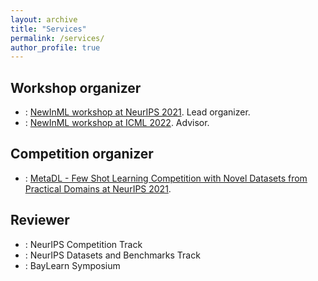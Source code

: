 ```yaml
---
layout: archive
title: "Services"
permalink: /services/
author_profile: true
---
```



## Workshop organizer

- : [NewInML workshop at NeurIPS 2021](https://sunhaozhe.github.io/NewInML2021_NeurIPS/). Lead organizer.
- : [NewInML workshop at ICML 2022](https://ablacan.github.io/NewInML2022_ICML/). Advisor.


## Competition organizer

- : [MetaDL - Few Shot Learning Competition with Novel Datasets from Practical Domains at NeurIPS 2021](https://metalearning.chalearn.org/metadlneurips2021).

## Reviewer


- : NeurIPS Competition Track 
- : NeurIPS Datasets and Benchmarks Track
- : BayLearn Symposium 










